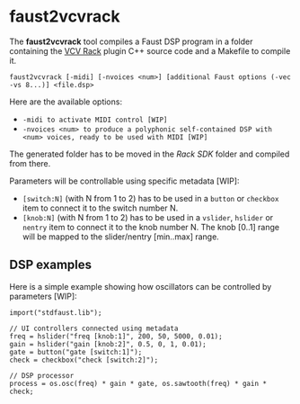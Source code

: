 # faust2vcvrack

The **faust2vcvrack** tool compiles a Faust DSP program in a folder containing the [VCV Rack](https://vcvrack.com) plugin C++ source code and a Makefile to compile it.  

`faust2vcvrack [-midi] [-nvoices <num>] [additional Faust options (-vec -vs 8...)] <file.dsp>`

Here are the available options:

- `-midi to activate MIDI control [WIP]`
- `-nvoices <num> to produce a polyphonic self-contained DSP with <num> voices, ready to be used with MIDI [WIP]`

The generated folder has to be moved in the *Rack SDK* folder and compiled from there. 

Parameters will be controllable using specific metadata [WIP]:

- `[switch:N]` (with N from 1 to 2) has to be used in a `button` or `checkbox` item to connect it to the switch number N.
- `[knob:N]` (with N from 1 to 2) has to be used in a `vslider`, `hslider` or `nentry` item to connect it to the knob number N. The knob [0..1] range will be mapped to the slider/nentry [min..max] range.

## DSP examples

Here is a simple example showing how oscillators can be controlled by parameters [WIP]:

```
import("stdfaust.lib");

// UI controllers connected using metadata
freq = hslider("freq [knob:1]", 200, 50, 5000, 0.01);
gain = hslider("gain [knob:2]", 0.5, 0, 1, 0.01);
gate = button("gate [switch:1]");
check = checkbox("check [switch:2]");

// DSP processor
process = os.osc(freq) * gain * gate, os.sawtooth(freq) * gain * check;
```
